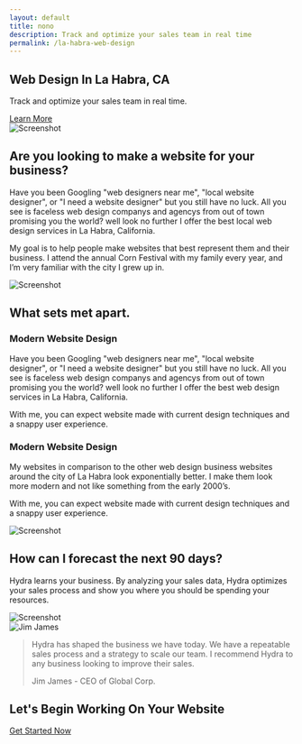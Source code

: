 ```yaml
---
layout: default
title: nono
description: Track and optimize your sales team in real time
permalink: /la-habra-web-design
---
```

<section class="hero">
	<div class="text-container">
		<h1 class="editable">Web Design In<strong> La Habra, CA</strong> </h1>
		<p class="subtext editable">Track and optimize your sales team in real time.</p>
		<div class="cta button alt"><a href="#content">Learn More</a></div>
		<div>
			<img src="{{ site.baseurl }}/images/alright.png" alt="Screenshot" class="screenshot editable" />
		</div>
	</div>
</section>

<div class="content" id="content">
	<section>
		<div class="container flex">
			<div class="text editable">
				<h2>Are you looking to make a <strong>website</strong> for your business?</h2>
				<p>Have you been Googling "web designers near me", "local website designer", or "I need a website designer" but you still
				have no luck.  All you see is faceless web design companys and agencys from out of town promising you the world? well look no further
				I offer the best local web design services in La Habra, California.</p>
				<p>	My goal is to help people make websites that best represent them and their business. I attend the annual Corn Festival with my family every year, and I’m very familiar with the city I grew up in.</p>
			</div>
			<div class="image">
				<img src="{{ site.baseurl }}/images/1.png" alt="Screenshot" class="editable" />
			</div>
		</div>
	</section>
	<section>
		<div class="container flex">
			<div class="text editable">
				<h2>What sets met apart.</h2>
				<h3>Modern Website Design</h3>
				<p>Have you been Googling "web designers near me", "local website designer", or "I need a website designer" but you still
				have no luck.  All you see is faceless web design companys and agencys from out of town promising you the world? well look no further
				I offer the best web design services in La Habra, California.</p>
				<p>With me, you can expect website made with current design techniques and a snappy user experience.</p>
				<h3>Modern Website Design</h3>
				<p>My websites in comparison to the other web design business websites around the city of La Habra look exponentially better. I make them look more modern and not like something from the early 2000’s.</p>
				<p>With me, you can expect website made with current design techniques and a snappy user experience.</p>
			</div>
			<div class="image">
				<img src="{{ site.baseurl }}/images/2.png" alt="Screenshot" class=" editable" />
			</div>
		</div>
	</section>
	<section>
		<div class="container flex">
			<div class="text editable">
				<h2>How can I <strong>forecast</strong> the next 90 days?</h2>
				<p>Hydra learns your business. By analyzing your sales data, Hydra optimizes your sales process and show you where you should be spending your resources.</p>
			</div>
			<div class="image">
				<img src="{{ site.baseurl }}/images/3.png" alt="Screenshot" class=" editable" />
			</div>
		</div>
	</section>
	<section class="testimonial">
		<div class="container flex">
			<div class="testimonial-block">
				<div class="square-image"><img src="https://source.unsplash.com/6anudmpILw4/600x400" alt="Jim James" class="editable"></div>
				<blockquote>
					<p class="editable">Hydra has shaped the business we have today. We have a repeatable sales process and a strategy to scale our team. I recommend Hydra to any business looking to improve their sales.</p>
					<p class="editable author">Jim James - CEO of Global Corp.</p>
				</blockquote>
			</div>
		</div>
	</section>
	<section class="bottom-cta">
		<h2 class="editable"><strong>Let's Begin Working On </strong>Your Website</h2>
		<div class="button alt"><a href="#">Get Started Now</a></div>
	</section>
</div>
